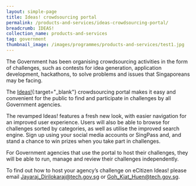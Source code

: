 ```yaml
---
layout: simple-page
title: Ideas! crowdsourcing portal 
permalink: /products-and-services/ideas-crowdsourcing-portal/
breadcrumb: IDEAS!
collection_name: products-and-services
tag: government
thumbnail_image: /images/programmes/products-and-services/test1.jpg
---
```


The Government has been organising crowdsourcing activities in the form of challenges, such as contests for idea generation, application development, hackathons, to solve problems and issues that Singaporeans may be facing.

The [Ideas!](http://www.ideas.gov.sg/){:target="_blank"}  crowdsourcing portal makes it easy and convenient for the public to find and participate in challenges by all Government agencies.

The revamped Ideas! features a fresh new look, with easier navigation for an improved user experience. Users will also be able to browse for challenges sorted by categories, as well as utilise the improved search engine. Sign up using your social media accounts or SingPass and, and stand a chance to win prizes when you take part in challenges.

For Government agencies that use the portal to host their challenges, they will be able to run, manage and review their challenges independently. 

To find out how to host your agency’s challenge on eCitizen Ideas! please email Jayaraj_Dirilokaraj@tech.gov.sg or Goh_Kiat_Huen@tech.gov.sg.

